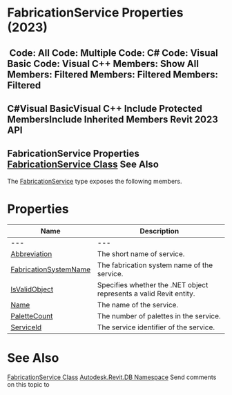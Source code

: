 # FabricationService Properties (2023)

﻿
 Code: All Code: Multiple Code: C# Code: Visual Basic Code: Visual C++  Members: Show All Members: Filtered Members: Filtered Members: Filtered   
---  
C#Visual BasicVisual C++
Include Protected MembersInclude Inherited Members
Revit 2023 API  
---  
FabricationService Properties  
[FabricationService Class](e29ecbb2-7de0-c341-0db0-9f77bd0f5543.md "FabricationService Class") See Also  
---  
The [FabricationService](e29ecbb2-7de0-c341-0db0-9f77bd0f5543.md "FabricationService Class") type exposes the following members.
# Properties
| Name | Description |
| --- | --- |
| --- | --- | --- |
| [Abbreviation](fcef8b4f-7eb1-f7c8-d0ff-25cd28f1f812.md "Abbreviation Property") | The short name of service. |
| [FabricationSystemName](f3911743-f9ff-2a97-02a1-4b6edb45b5df.md "FabricationSystemName Property") | The fabrication system name of the service. |
| [IsValidObject](de24cfdf-2390-854d-d701-a6185939a40b.md "IsValidObject Property") | Specifies whether the .NET object represents a valid Revit entity. |
| [Name](1d2005ff-1410-f076-1020-67e4579d2075.md "Name Property") | The name of the service. |
| [PaletteCount](a421bef8-a36f-d4ef-183b-c0e4f0f30b1c.md "PaletteCount Property") | The number of palettes in the service. |
| [ServiceId](f9b3e6cc-935f-20e1-1985-323589f08e90.md "ServiceId Property") | The service identifier of the service. |

# See Also
[FabricationService Class](e29ecbb2-7de0-c341-0db0-9f77bd0f5543.md "FabricationService Class")
[Autodesk.Revit.DB Namespace](87546ba7-461b-c646-cbb1-2cb8f5bff8b2.md "Autodesk.Revit.DB Namespace")
Send comments on this topic to 